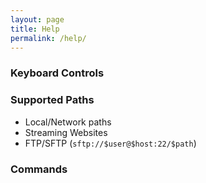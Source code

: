 ```yaml
---
layout: page
title: Help
permalink: /help/
---
```

### Keyboard Controls

### Supported Paths

- Local/Network paths
- Streaming Websites
- FTP/SFTP (`sftp://$user@$host:22/$path`)

### Commands
